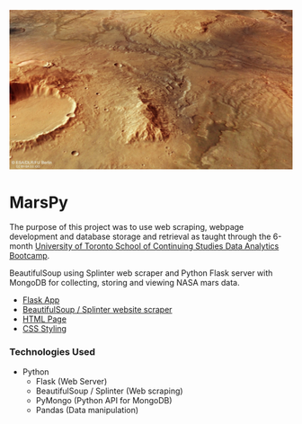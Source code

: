 ![alt text](mars.jpg "Title Page")

# MarsPy

The purpose of this project was to use web scraping, webpage development and database storage and retrieval as taught through the 6-month [University of Toronto School of Continuing Studies Data Analytics Bootcamp](https://bootcamp.learn.utoronto.ca/data/).

BeautifulSoup using Splinter web scraper and Python Flask server with MongoDB for collecting, storing and viewing NASA mars data.

* [Flask App](https://github.com/TomCallegari/MarsPy/blob/master/app.py)
* [BeautifulSoup / Splinter website scraper](https://github.com/TomCallegari/MarsPy/blob/master/scrape_mars.py)
* [HTML Page](https://github.com/TomCallegari/MarsPy/blob/master/templates/index.html)
* [CSS Styling](https://github.com/TomCallegari/MarsPy/blob/master/static/css/main.css)

### Technologies Used
* Python
	* Flask (Web Server)
	* BeautifulSoup / Splinter (Web scraping)
	* PyMongo (Python API for MongoDB)
	* Pandas (Data manipulation)


